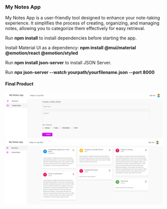 ### My Notes App
My Notes App is a user-friendly tool designed to enhance your note-taking experience. It simplifies the process of creating, organizing, and managing notes, allowing you to categorize them effectively for easy retrieval.

Run **npm install** to install dependencies before starting the app.

Install Material UI as a dependency: **npm install @mui/material @emotion/react @emotion/styled**

Run **npm install json-server** to install JSON Server.

Run **npx json-server --watch yourpath/yourfilename.json --port 8000**

#### Final Product
![Create-Note-page](https://github.com/Vhkan/mui-practice-project/blob/main/public/create-note.png)
![Notes-Page](https://github.com/Vhkan/mui-practice-project/blob/main/public/notes.png)
